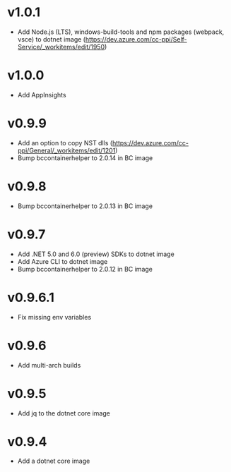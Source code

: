 # v1.0.1

- Add Node.js (LTS), windows-build-tools and npm packages (webpack, vsce) to dotnet image (https://dev.azure.com/cc-ppi/Self-Service/_workitems/edit/1950)

# v1.0.0

- Add AppInsights

# v0.9.9

- Add an option to copy NST dlls (https://dev.azure.com/cc-ppi/General/_workitems/edit/1201)
- Bump bccontainerhelper to 2.0.14 in BC image

# v0.9.8

- Bump bccontainerhelper to 2.0.13 in BC image

# v0.9.7

- Add .NET 5.0 and 6.0 (preview) SDKs to dotnet image
- Add Azure CLI to dotnet image
- Bump bccontainerhelper to 2.0.12 in BC image

# v0.9.6.1

- Fix missing env variables

# v0.9.6

- Add multi-arch builds

# v0.9.5

- Add jq to the dotnet core image

# v0.9.4

- Add a dotnet core image
